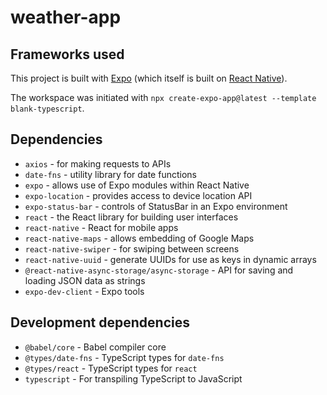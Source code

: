 # weather-app

## Frameworks used

This project is built with [Expo](https://expo.dev) (which itself is built on [React Native](https://reactnative.dev)).

The workspace was initiated with `npx create-expo-app@latest --template blank-typescript`.

## Dependencies

- `axios` - for making requests to APIs
- `date-fns` - utility library for date functions
- `expo` - allows use of Expo modules within React Native
- `expo-location` - provides access to device location API
- `expo-status-bar` - controls of StatusBar in an Expo environment
- `react` - the React library for building user interfaces
- `react-native` - React for mobile apps
- `react-native-maps` - allows embedding of Google Maps
- `react-native-swiper` - for swiping between screens
- `react-native-uuid` - generate UUIDs for use as keys in dynamic arrays
- `@react-native-async-storage/async-storage` - API for saving and loading JSON data as strings
- `expo-dev-client` - Expo tools

## Development dependencies

- `@babel/core` - Babel compiler core
- `@types/date-fns` - TypeScript types for `date-fns`
- `@types/react` - TypeScript types for `react`
- `typescript` - For transpiling TypeScript to JavaScript
